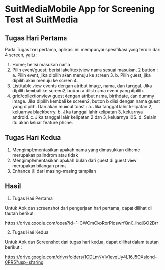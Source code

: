# SuitMediaMobile App for Screening Test at SuitMedia

## Tugas Hari Pertama

Pada Tugas hari pertama, aplikasi ini mempunyai spesifikasi yang terdiri dari 4 screen, yaitu :

1. Home; berisi masukan nama
2. Pilih event/guest; berisi label/textview nama sesuai masukan, 2 button :
   a. Pilih event, jika dipilih akan menuju ke screen 3.
   b. Pilih guest, jika dipilih akan menuju ke screen 4.
3. List/table view events dengan atribut image, nama, dan tanggal. Jika dipilih kembali ke screen2, button a diisi nama event yang dipilih.
4. grid/collectionview guest dengan atribut nama, birthdate, dan dummy image. Jika dipilih kembali ke screen2, button b diisi dengan nama guest yang dipilih. Dan akan muncul toast :
   a. Jika tanggal lahir kelipatan 2, keluarnya blackberry.
   b. Jika tanggal lahir kelipatan 3, keluarnya android.
   c. Jika tanggal lahir kelipatan 2 dan 3, keluarnya iOS.
   d. Selain itu akan keluar feature phone.
   
## Tugas Hari Kedua

1. Mengimplementasikan apakah nama yang dimasukkan dihome merupakan palindrom atau tidak
2. Mengimplementasikan apakah bulan dari guest di guest view merupakan bilangan prima.
3. Enhance UI dari masing-masing tampilan

## Hasil
1. Tugas Hari Pertama

Untuk Apk dan screenshot dari pengerjaan hari pertama, dapat dilihat di tautan berikut :

https://drive.google.com/open?id=1-CWCmCkpRorPiqswrfQnC_lhgjGO2Brr

2. Tugas Hari Kedua

Untuk Apk dan Screenshot dari tugas hari kedua, dapat dilihat dalam tautan berikut : 

https://drive.google.com/drive/folders/1CDLmNVlv1evqUy4L16J5OXslohd-0PR5?usp=sharing
